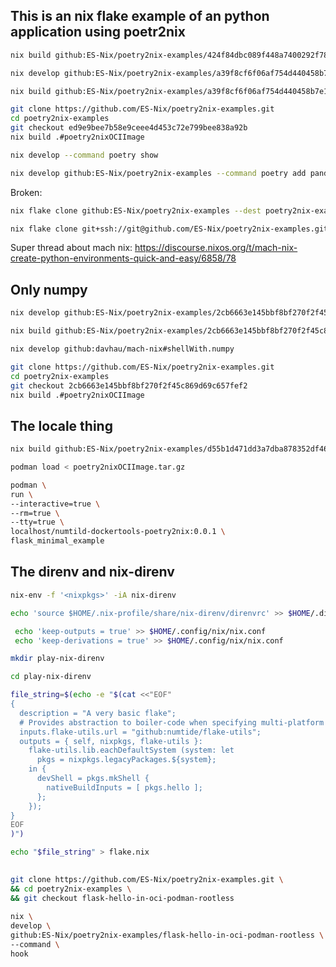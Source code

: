 ## This is an nix flake example of an python application using poetr2nix 


```bash
nix build github:ES-Nix/poetry2nix-examples/424f84dbc089f448a7400292f78b903e44c7f074#poetry2nixOCIImage
```

```bash
nix develop github:ES-Nix/poetry2nix-examples/a39f8cf6f06af754d440458b7e192e49c95795bb
```

```bash
nix build github:ES-Nix/poetry2nix-examples/a39f8cf6f06af754d440458b7e192e49c95795bb#poetry2nixOCIImage
```

```bash
git clone https://github.com/ES-Nix/poetry2nix-examples.git
cd poetry2nix-examples
git checkout ed9e9bee7b58e9ceee4d453c72e799bee838a92b
nix build .#poetry2nixOCIImage
```

```bash
nix develop --command poetry show
```

```bash
nix develop github:ES-Nix/poetry2nix-examples --command poetry add pandas
```

Broken:
```bash
nix flake clone github:ES-Nix/poetry2nix-examples --dest poetry2nix-examples
```

```bash
nix flake clone git+ssh://git@github.com/ES-Nix/poetry2nix-examples.git --dest poetry2nix-examples
```

Super thread about mach nix:
https://discourse.nixos.org/t/mach-nix-create-python-environments-quick-and-easy/6858/78

## Only numpy

```bash
nix develop github:ES-Nix/poetry2nix-examples/2cb6663e145bbf8bf270f2f45c869d69c657fef2
```

```bash
nix build github:ES-Nix/poetry2nix-examples/2cb6663e145bbf8bf270f2f45c869d69c657fef2#poetry2nixOCIImage
```

```bash
nix develop github:davhau/mach-nix#shellWith.numpy
```

```bash
git clone https://github.com/ES-Nix/poetry2nix-examples.git
cd poetry2nix-examples
git checkout 2cb6663e145bbf8bf270f2f45c869d69c657fef2
nix build .#poetry2nixOCIImage
```

## The locale thing

```bash
nix build github:ES-Nix/poetry2nix-examples/d55b1d471dd3a7dba878352df465a23e22f60101#poetry2nixOCIImage --out-link poetry2nixOCIImage.tar.gz

podman load < poetry2nixOCIImage.tar.gz

podman \
run \
--interactive=true \
--rm=true \
--tty=true \
localhost/numtild-dockertools-poetry2nix:0.0.1 \
flask_minimal_example
```


## The direnv and nix-direnv

```bash
nix-env -f '<nixpkgs>' -iA nix-direnv

echo 'source $HOME/.nix-profile/share/nix-direnv/direnvrc' >> $HOME/.direnvrc

 echo 'keep-outputs = true' >> $HOME/.config/nix/nix.conf
 echo 'keep-derivations = true' >> $HOME/.config/nix/nix.conf
```

```bash
mkdir play-nix-direnv

cd play-nix-direnv

file_string=$(echo -e "$(cat <<"EOF"
{
  description = "A very basic flake";
  # Provides abstraction to boiler-code when specifying multi-platform outputs.
  inputs.flake-utils.url = "github:numtide/flake-utils";
  outputs = { self, nixpkgs, flake-utils }:
    flake-utils.lib.eachDefaultSystem (system: let
      pkgs = nixpkgs.legacyPackages.${system};
    in {
      devShell = pkgs.mkShell {
        nativeBuildInputs = [ pkgs.hello ];
      };
    });
}
EOF
)")

echo "$file_string" > flake.nix
```

## 


```bash
git clone https://github.com/ES-Nix/poetry2nix-examples.git \
&& cd poetry2nix-examples \
&& git checkout flask-hello-in-oci-podman-rootless
```


```bash
nix \
develop \
github:ES-Nix/poetry2nix-examples/flask-hello-in-oci-podman-rootless \
--command \
hook
```
